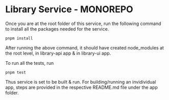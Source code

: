 # Library Service - MONOREPO

Once you are at the root folder of this service, run the following command to install all the packages needed for the service.

```
pnpm install
```

After running the above command, it should have created node_modules at the root level, in library-api app & in library-ui app.

To run all the tests, run
```
pnpm test
```

Thus service is set to be built & run. For building/running an invidividual app, steps are provided in the respective README.md file under the app folder.
